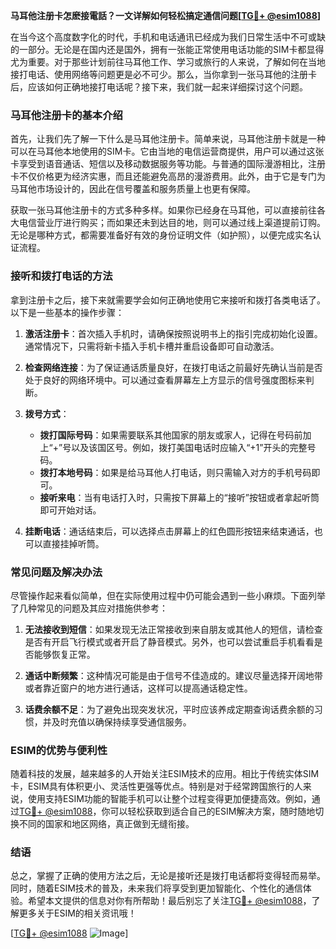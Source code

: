 **马耳他注册卡怎麽接電話？一文详解如何轻松搞定通信问题[[TG💪+ @esim1088](https://t.me/s/esim1088)]**

在当今这个高度数字化的时代，手机和电话通讯已经成为我们日常生活中不可或缺的一部分。无论是在国内还是国外，拥有一张能正常使用电话功能的SIM卡都显得尤为重要。对于那些计划前往马耳他工作、学习或旅行的人来说，了解如何在当地接打电话、使用网络等问题更是必不可少。那么，当你拿到一张马耳他的注册卡后，应该如何正确地接打电话呢？接下来，我们就一起来详细探讨这个问题。

### 马耳他注册卡的基本介绍

首先，让我们先了解一下什么是马耳他注册卡。简单来说，马耳他注册卡就是一种可以在马耳他本地使用的SIM卡。它由当地的电信运营商提供，用户可以通过这张卡享受到语音通话、短信以及移动数据服务等功能。与普通的国际漫游相比，注册卡不仅价格更为经济实惠，而且还能避免高昂的漫游费用。此外，由于它是专门为马耳他市场设计的，因此在信号覆盖和服务质量上也更有保障。

获取一张马耳他注册卡的方式多种多样。如果你已经身在马耳他，可以直接前往各大电信营业厅进行购买；而如果还未到达目的地，则可以通过线上渠道提前订购。无论是哪种方式，都需要准备好有效的身份证明文件（如护照），以便完成实名认证流程。

### 接听和拨打电话的方法

拿到注册卡之后，接下来就需要学会如何正确地使用它来接听和拨打各类电话了。以下是一些基本的操作步骤：

1. **激活注册卡**：首次插入手机时，请确保按照说明书上的指引完成初始化设置。通常情况下，只需将新卡插入手机卡槽并重启设备即可自动激活。
   
2. **检查网络连接**：为了保证通话质量良好，在拨打电话之前最好先确认当前是否处于良好的网络环境中。可以通过查看屏幕左上方显示的信号强度图标来判断。

3. **拨号方式**：
   - **拨打国际号码**：如果需要联系其他国家的朋友或家人，记得在号码前加上“+”号以及该国区号。例如，拨打美国电话时应输入“+1”开头的完整号码。
   - **拨打本地号码**：如果是给马耳他人打电话，则只需输入对方的手机号码即可。
   - **接听来电**：当有电话打入时，只需按下屏幕上的“接听”按钮或者拿起听筒即可开始对话。

4. **挂断电话**：通话结束后，可以选择点击屏幕上的红色圆形按钮来结束通话，也可以直接挂掉听筒。

### 常见问题及解决办法

尽管操作起来看似简单，但在实际使用过程中仍可能会遇到一些小麻烦。下面列举了几种常见的问题及其应对措施供参考：

1. **无法接收到短信**：如果发现无法正常接收到来自朋友或其他人的短信，请检查是否有开启飞行模式或者开启了静音模式。另外，也可以尝试重启手机看看是否能够恢复正常。

2. **通话中断频繁**：这种情况可能是由于信号不佳造成的。建议尽量选择开阔地带或者靠近窗户的地方进行通话，这样可以提高通话稳定性。

3. **话费余额不足**：为了避免出现突发状况，平时应该养成定期查询话费余额的习惯，并及时充值以确保持续享受通信服务。

### ESIM的优势与便利性

随着科技的发展，越来越多的人开始关注ESIM技术的应用。相比于传统实体SIM卡，ESIM具有体积更小、灵活性更强等优点。特别是对于经常跨国旅行的人来说，使用支持ESIM功能的智能手机可以让整个过程变得更加便捷高效。例如，通过[TG💪+ @esim1088](https://t.me/s/esim1088)，你可以轻松获取到适合自己的ESIM解决方案，随时随地切换不同的国家和地区网络，真正做到无缝衔接。

### 结语

总之，掌握了正确的使用方法之后，无论是接听还是拨打电话都将变得轻而易举。同时，随着ESIM技术的普及，未来我们将享受到更加智能化、个性化的通信体验。希望本文提供的信息对你有所帮助！最后别忘了关注[TG💪+ @esim1088](https://t.me/s/esim1088)，了解更多关于ESIM的相关资讯哦！

[[TG💪+ @esim1088](https://t.me/s/esim1088) ![Image](https://i.postimg.cc/4NQfJmqS/Snipaste-2025-05-13-00-14-12.png)]